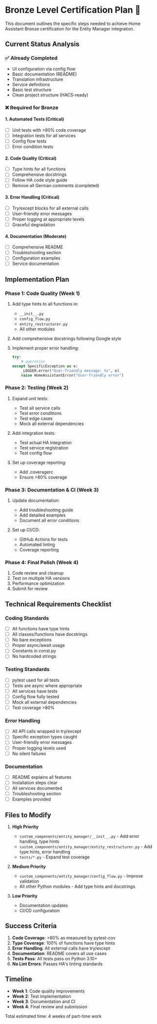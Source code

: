 # Bronze Level Certification Plan 🥉

This document outlines the specific steps needed to achieve Home Assistant Bronze certification for the Entity Manager integration.

## Current Status Analysis

### ✅ Already Completed
- UI configuration via config flow
- Basic documentation (README)
- Translation infrastructure
- Service definitions
- Basic test structure
- Clean project structure (HACS-ready)

### ❌ Required for Bronze

#### 1. **Automated Tests** (Critical)
- [ ] Unit tests with >80% code coverage
- [ ] Integration tests for all services
- [ ] Config flow tests
- [ ] Error condition tests

#### 2. **Code Quality** (Critical)
- [ ] Type hints for all functions
- [ ] Comprehensive docstrings
- [ ] Follow HA code style guide
- [ ] Remove all German comments (completed)

#### 3. **Error Handling** (Critical)
- [ ] Try/except blocks for all external calls
- [ ] User-friendly error messages
- [ ] Proper logging at appropriate levels
- [ ] Graceful degradation

#### 4. **Documentation** (Moderate)
- [ ] Comprehensive README
- [ ] Troubleshooting section
- [ ] Configuration examples
- [ ] Service documentation

## Implementation Plan

### Phase 1: Code Quality (Week 1)
1. Add type hints to all functions in:
   - `__init__.py`
   - `config_flow.py`
   - `entity_restructurer.py`
   - All other modules

2. Add comprehensive docstrings following Google style

3. Implement proper error handling:
   ```python
   try:
       # operation
   except SpecificException as e:
       _LOGGER.error("User-friendly message: %s", e)
       raise HomeAssistantError("User-friendly error")
   ```

### Phase 2: Testing (Week 2)
1. Expand unit tests:
   - Test all service calls
   - Test error conditions
   - Test edge cases
   - Mock all external dependencies

2. Add integration tests:
   - Test actual HA integration
   - Test service registration
   - Test config flow

3. Set up coverage reporting:
   - Add .coveragerc
   - Ensure >80% coverage

### Phase 3: Documentation & CI (Week 3)
1. Update documentation:
   - Add troubleshooting guide
   - Add detailed examples
   - Document all error conditions

2. Set up CI/CD:
   - GitHub Actions for tests
   - Automated linting
   - Coverage reporting

### Phase 4: Final Polish (Week 4)
1. Code review and cleanup
2. Test on multiple HA versions
3. Performance optimization
4. Submit for review

## Technical Requirements Checklist

### Coding Standards
- [ ] All functions have type hints
- [ ] All classes/functions have docstrings
- [ ] No bare exceptions
- [ ] Proper async/await usage
- [ ] Constants in const.py
- [ ] No hardcoded strings

### Testing Standards
- [ ] pytest used for all tests
- [ ] Tests are async where appropriate
- [ ] All services have tests
- [ ] Config flow fully tested
- [ ] Mock all external dependencies
- [ ] Test coverage >80%

### Error Handling
- [ ] All API calls wrapped in try/except
- [ ] Specific exception types caught
- [ ] User-friendly error messages
- [ ] Proper logging levels used
- [ ] No silent failures

### Documentation
- [ ] README explains all features
- [ ] Installation steps clear
- [ ] All services documented
- [ ] Troubleshooting section
- [ ] Examples provided

## Files to Modify

1. **High Priority**
   - `custom_components/entity_manager/__init__.py` - Add error handling, type hints
   - `custom_components/entity_manager/entity_restructurer.py` - Add type hints, error handling
   - `tests/*.py` - Expand test coverage

2. **Medium Priority**
   - `custom_components/entity_manager/config_flow.py` - Improve validation
   - All other Python modules - Add type hints and docstrings

3. **Low Priority**
   - Documentation updates
   - CI/CD configuration

## Success Criteria

1. **Code Coverage**: >80% as measured by pytest-cov
2. **Type Coverage**: 100% of functions have type hints
3. **Error Handling**: All external calls have try/except
4. **Documentation**: README covers all use cases
5. **Tests Pass**: All tests pass on Python 3.10+
6. **No Lint Errors**: Passes HA's linting standards

## Timeline

- **Week 1**: Code quality improvements
- **Week 2**: Test implementation
- **Week 3**: Documentation and CI
- **Week 4**: Final review and submission

Total estimated time: 4 weeks of part-time work